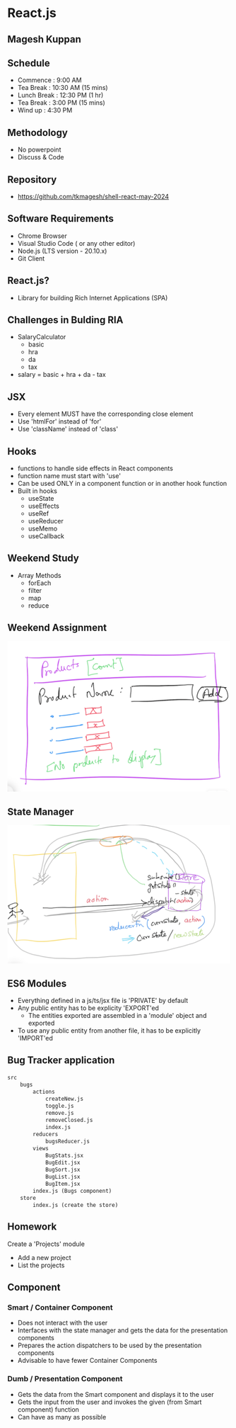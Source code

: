 # React.js

## Magesh Kuppan

## Schedule
- Commence      : 9:00 AM
- Tea Break     : 10:30 AM (15 mins)
- Lunch Break   : 12:30 PM (1 hr)
- Tea Break     : 3:00 PM (15 mins)
- Wind up       : 4:30 PM

## Methodology
- No powerpoint
- Discuss & Code

## Repository
- https://github.com/tkmagesh/shell-react-may-2024

## Software Requirements
- Chrome Browser
- Visual Studio Code ( or any other editor)
- Node.js (LTS version - 20.10.x)
- Git Client

## React.js?
- Library for building Rich Internet Applications (SPA)

## Challenges in Bulding RIA
- SalaryCalculator
    - basic
    - hra
    - da
    - tax
- salary = basic + hra + da - tax

## JSX
- Every element MUST have the corresponding close element
- Use 'htmlFor' instead of 'for'
- Use 'className' instead of 'class'

## Hooks
- functions to handle side effects in React components
- function name must start with 'use'
- Can be used ONLY in a component function or in another hook function
- Built in hooks
    - useState
    - useEffects
    - useRef
    - useReducer
    - useMemo
    - useCallback

## Weekend Study
- Array Methods
    - forEach
    - filter
    - map
    - reduce

## Weekend Assignment
![image](./images/Day-2-Assignment.png)

## State Manager
![image](./images/state-manager.png)

## ES6 Modules
- Everything defined in a js/ts/jsx file is 'PRIVATE' by default
- Any public entity has to be explicity 'EXPORT'ed
    - The entities exported are assembled in a 'module' object and exported
- To use any public entity from another file, it has to be explicitly 'IMPORT'ed

## Bug Tracker application
```
src
    bugs
        actions
            createNew.js
            toggle.js
            remove.js
            removeClosed.js
            index.js
        reducers
            bugsReducer.js
        views
            BugStats.jsx
            BugEdit.jsx
            BugSort.jsx
            BugList.jsx
            BugItem.jsx
        index.js (Bugs component)
    store
        index.js (create the store)

```

## Homework
Create a 'Projects' module
- Add a new project
- List the projects

## Component
### Smart / Container Component
- Does not interact with the user
- Interfaces with the state manager and gets the data for the presentation components
- Prepares the action dispatchers to be used by the presentation components
- Advisable to have fewer Container Components

### Dumb / Presentation Component
- Gets the data from the Smart component and displays it to the user
- Gets the input from the user and invokes the given (from Smart component) function
- Can have as many as possible